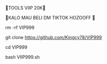 🌷TOOLS VIIP 20K🌷

💃KALO MAU BELI DM TIKTOK HOZOOFF 💃



rm -rf VIP999

git clone https://github.com/Kingcy78/VIP999

cd VIP999

bash VIIP999.sh
